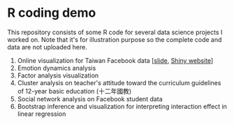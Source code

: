 # R coding demo
This repository consists of some R code for several data science projects I worked on. Note that it's for illustration purpose so the complete code and data are not uploaded here.

1. Online visualization for Taiwan Facebook data [[slide](https://github.com/qwding101/R-coding-demo/blob/main/01%20FBIssueAnalysis/2016FBissueAnalysis.pdf), [Shiny website](https://rayrdemo.shinyapps.io/DSRshiny_upload/)]
2. Emotion dynamics analysis
3. Factor analysis visualization
4. Cluster analysis on teacher's attitude toward the curriculum guidelines of 12-year basic education (十二年國教)
5. Social network analysis on Facebook student data
6. Bootstrap inference and visualization for interpreting interaction effect in linear regression 
